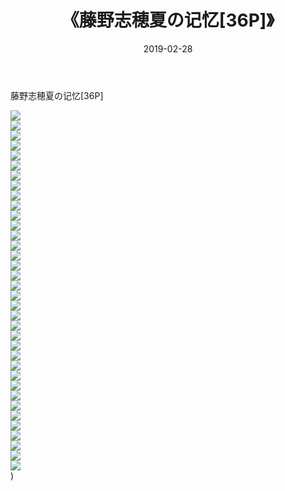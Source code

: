 ﻿---
layout: post
title:  《藤野志穂夏の记忆[36P]》
date:   2019-02-28
img: http://img.660000.xyz/Sharelink/唯美/2019/藤野志穂夏の记忆[36P]/000.jpg
categories: [美女, 清纯, 唯美]
---

藤野志穂夏の记忆[36P]

  ![](http://img.660000.xyz/Sharelink/唯美/2019/藤野志穂夏の记忆[36P]/001.jpg) <br> ![](http://img.660000.xyz/Sharelink/唯美/2019/藤野志穂夏の记忆[36P]/002.jpg) <br> ![](http://img.660000.xyz/Sharelink/唯美/2019/藤野志穂夏の记忆[36P]/003.jpg) <br> ![](http://img.660000.xyz/Sharelink/唯美/2019/藤野志穂夏の记忆[36P]/004.jpg) <br> ![](http://img.660000.xyz/Sharelink/唯美/2019/藤野志穂夏の记忆[36P]/005.jpg) <br> ![](http://img.660000.xyz/Sharelink/唯美/2019/藤野志穂夏の记忆[36P]/006.jpg) <br> ![](http://img.660000.xyz/Sharelink/唯美/2019/藤野志穂夏の记忆[36P]/007.jpg) <br> ![](http://img.660000.xyz/Sharelink/唯美/2019/藤野志穂夏の记忆[36P]/008.jpg) <br> ![](http://img.660000.xyz/Sharelink/唯美/2019/藤野志穂夏の记忆[36P]/009.jpg) <br> ![](http://img.660000.xyz/Sharelink/唯美/2019/藤野志穂夏の记忆[36P]/010.jpg) <br> ![](http://img.660000.xyz/Sharelink/唯美/2019/藤野志穂夏の记忆[36P]/011.jpg) <br> ![](http://img.660000.xyz/Sharelink/唯美/2019/藤野志穂夏の记忆[36P]/012.jpg) <br> ![](http://img.660000.xyz/Sharelink/唯美/2019/藤野志穂夏の记忆[36P]/013.jpg) <br> ![](http://img.660000.xyz/Sharelink/唯美/2019/藤野志穂夏の记忆[36P]/014.jpg) <br> ![](http://img.660000.xyz/Sharelink/唯美/2019/藤野志穂夏の记忆[36P]/015.jpg) <br> ![](http://img.660000.xyz/Sharelink/唯美/2019/藤野志穂夏の记忆[36P]/016.jpg) <br> ![](http://img.660000.xyz/Sharelink/唯美/2019/藤野志穂夏の记忆[36P]/017.jpg) <br> ![](http://img.660000.xyz/Sharelink/唯美/2019/藤野志穂夏の记忆[36P]/018.jpg) <br> ![](http://img.660000.xyz/Sharelink/唯美/2019/藤野志穂夏の记忆[36P]/019.jpg) <br> ![](http://img.660000.xyz/Sharelink/唯美/2019/藤野志穂夏の记忆[36P]/020.jpg) <br> ![](http://img.660000.xyz/Sharelink/唯美/2019/藤野志穂夏の记忆[36P]/021.jpg) <br> ![](http://img.660000.xyz/Sharelink/唯美/2019/藤野志穂夏の记忆[36P]/022.jpg) <br> ![](http://img.660000.xyz/Sharelink/唯美/2019/藤野志穂夏の记忆[36P]/023.jpg) <br> ![](http://img.660000.xyz/Sharelink/唯美/2019/藤野志穂夏の记忆[36P]/024.jpg) <br> ![](http://img.660000.xyz/Sharelink/唯美/2019/藤野志穂夏の记忆[36P]/025.jpg) <br> ![](http://img.660000.xyz/Sharelink/唯美/2019/藤野志穂夏の记忆[36P]/026.jpg) <br> ![](http://img.660000.xyz/Sharelink/唯美/2019/藤野志穂夏の记忆[36P]/027.jpg) <br> ![](http://img.660000.xyz/Sharelink/唯美/2019/藤野志穂夏の记忆[36P]/028.jpg) <br> ![](http://img.660000.xyz/Sharelink/唯美/2019/藤野志穂夏の记忆[36P]/029.jpg) <br> ![](http://img.660000.xyz/Sharelink/唯美/2019/藤野志穂夏の记忆[36P]/030.jpg) <br> ![](http://img.660000.xyz/Sharelink/唯美/2019/藤野志穂夏の记忆[36P]/031.jpg) <br> ![](http://img.660000.xyz/Sharelink/唯美/2019/藤野志穂夏の记忆[36P]/032.jpg) <br> ![](http://img.660000.xyz/Sharelink/唯美/2019/藤野志穂夏の记忆[36P]/033.jpg) <br> ![](http://img.660000.xyz/Sharelink/唯美/2019/藤野志穂夏の记忆[36P]/034.jpg) <br> ![](http://img.660000.xyz/Sharelink/唯美/2019/藤野志穂夏の记忆[36P]/035.jpg) <br> ![](http://img.660000.xyz/Sharelink/唯美/2019/藤野志穂夏の记忆[36P]/036.jpg) <br>) <br>